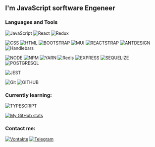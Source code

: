 
## I'm JavaScript sorftware Engeneer



  
### Languages and Tools
![JavaScript](https://img.shields.io/badge/-JavaScript-1572b6?style=for-the-badge&logo=JavaScript)
![React](https://img.shields.io/badge/-React-710b77?style=for-the-badge&logo=React)
![Redux](https://img.shields.io/badge/-Redux-710b77?style=for-the-badge&logo=REDUX)


![CSS](https://img.shields.io/badge/-CSS-1572b6?style=for-the-badge&logo=CSS3)
![HTML](https://img.shields.io/badge/-HTML-1572b6?style=for-the-badge&logo=HTML5)
![BOOTSTRAP](https://img.shields.io/badge/-BOOTSTRAP-ff0000?style=for-the-badge&logo=bootstrap)
![MUI](https://img.shields.io/badge/-MUI-ff0000?style=for-the-badge&logo=MUI)
![REACTSTRAP](https://img.shields.io/badge/-REACTSTRAP-ff0000?style=for-the-badge&logo=react)
![ANTDESIGN](https://img.shields.io/badge/-ANTDESIGN-ff0000?style=for-the-badge&logo=ANTDESIGN)
![Handlebars](https://img.shields.io/badge/-Handlebars-ff0000?style=for-the-badge&logo=HANDLEBARS)


![NODE](https://img.shields.io/badge/-NODE.JS-333333?style=for-the-badge&logo=node.js)
![NPM](https://img.shields.io/badge/-NPM-333333?style=for-the-badge&logo=NPM)
![YARN](https://img.shields.io/badge/-YARN-333333?style=for-the-badge&logo=YARN)
![Redis](https://img.shields.io/badge/-Redis-333333?style=for-the-badge&logo=Redis)
![EXPRESS](https://img.shields.io/badge/-EXPRESS.JS-333333?style=for-the-badge&logo=EXPRESS)
![SEQUELIZE](https://img.shields.io/badge/-SEQUELIZE-333333?style=for-the-badge&logo=SEQUELIZE)
![POSTGRESQL](https://img.shields.io/badge/-POSTGRESQL-333333?style=for-the-badge&logo=POSTGRESQL)

![JEST](https://img.shields.io/badge/-JEST-97737e?style=for-the-badge&logo=JEST)


![Git](https://img.shields.io/badge/-Git-0d1117?style=for-the-badge&logo=git)
![GITHUB](https://img.shields.io/badge/-GITHUB-0d1117?style=for-the-badge&logo=github)

### Currently learning:

![TYPESCRIPT](https://img.shields.io/badge/-TYPESCRIPT-bb84eb?style=for-the-badge&logo=TYPESCRIPT)


[![My GitHub stats](https://github-readme-stats.vercel.app/api?username=kgudvin)](https://github.com/kGudvin/github-readme-stats)



### Contact me:

[![Vontakte](https://img.shields.io/badge/-VK-0d1117?style=for-the-badge&logo=vk)](https://vk.com/kgudeta)
[![Telegram](https://img.shields.io/badge/-Telegram-0d1117?style=for-the-badge&logo=Telegram)](https://tlgg.ru/@kGudvin)


